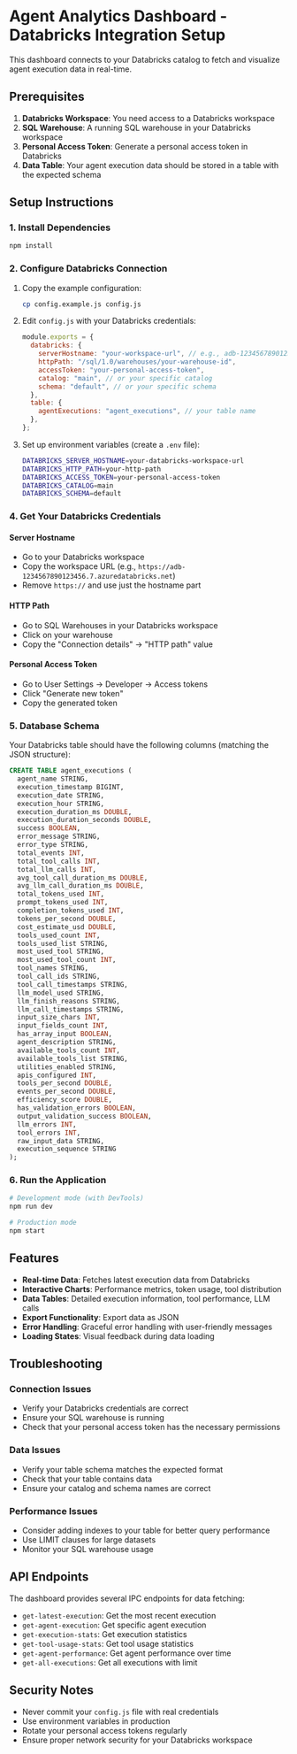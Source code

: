 # Agent Analytics Dashboard - Databricks Integration Setup

This dashboard connects to your Databricks catalog to fetch and visualize agent execution data in real-time.

## Prerequisites

1. **Databricks Workspace**: You need access to a Databricks workspace
2. **SQL Warehouse**: A running SQL warehouse in your Databricks workspace
3. **Personal Access Token**: Generate a personal access token in Databricks
4. **Data Table**: Your agent execution data should be stored in a table with the expected schema

## Setup Instructions

### 1. Install Dependencies

```bash
npm install
```

### 2. Configure Databricks Connection

1. Copy the example configuration:

   ```bash
   cp config.example.js config.js
   ```

2. Edit `config.js` with your Databricks credentials:

   ```javascript
   module.exports = {
     databricks: {
       serverHostname: "your-workspace-url", // e.g., adb-1234567890123456.7.azuredatabricks.net
       httpPath: "/sql/1.0/warehouses/your-warehouse-id",
       accessToken: "your-personal-access-token",
       catalog: "main", // or your specific catalog
       schema: "default", // or your specific schema
     },
     table: {
       agentExecutions: "agent_executions", // your table name
     },
   };
   ```

3. Set up environment variables (create a `.env` file):
   ```bash
   DATABRICKS_SERVER_HOSTNAME=your-databricks-workspace-url
   DATABRICKS_HTTP_PATH=your-http-path
   DATABRICKS_ACCESS_TOKEN=your-personal-access-token
   DATABRICKS_CATALOG=main
   DATABRICKS_SCHEMA=default
   ```

### 4. Get Your Databricks Credentials

#### Server Hostname

- Go to your Databricks workspace
- Copy the workspace URL (e.g., `https://adb-1234567890123456.7.azuredatabricks.net`)
- Remove `https://` and use just the hostname part

#### HTTP Path

- Go to SQL Warehouses in your Databricks workspace
- Click on your warehouse
- Copy the "Connection details" → "HTTP path" value

#### Personal Access Token

- Go to User Settings → Developer → Access tokens
- Click "Generate new token"
- Copy the generated token

### 5. Database Schema

Your Databricks table should have the following columns (matching the JSON structure):

```sql
CREATE TABLE agent_executions (
  agent_name STRING,
  execution_timestamp BIGINT,
  execution_date STRING,
  execution_hour STRING,
  execution_duration_ms DOUBLE,
  execution_duration_seconds DOUBLE,
  success BOOLEAN,
  error_message STRING,
  error_type STRING,
  total_events INT,
  total_tool_calls INT,
  total_llm_calls INT,
  avg_tool_call_duration_ms DOUBLE,
  avg_llm_call_duration_ms DOUBLE,
  total_tokens_used INT,
  prompt_tokens_used INT,
  completion_tokens_used INT,
  tokens_per_second DOUBLE,
  cost_estimate_usd DOUBLE,
  tools_used_count INT,
  tools_used_list STRING,
  most_used_tool STRING,
  most_used_tool_count INT,
  tool_names STRING,
  tool_call_ids STRING,
  tool_call_timestamps STRING,
  llm_model_used STRING,
  llm_finish_reasons STRING,
  llm_call_timestamps STRING,
  input_size_chars INT,
  input_fields_count INT,
  has_array_input BOOLEAN,
  agent_description STRING,
  available_tools_count INT,
  available_tools_list STRING,
  utilities_enabled STRING,
  apis_configured INT,
  tools_per_second DOUBLE,
  events_per_second DOUBLE,
  efficiency_score DOUBLE,
  has_validation_errors BOOLEAN,
  output_validation_success BOOLEAN,
  llm_errors INT,
  tool_errors INT,
  raw_input_data STRING,
  execution_sequence STRING
);
```

### 6. Run the Application

```bash
# Development mode (with DevTools)
npm run dev

# Production mode
npm start
```

## Features

- **Real-time Data**: Fetches latest execution data from Databricks
- **Interactive Charts**: Performance metrics, token usage, tool distribution
- **Data Tables**: Detailed execution information, tool performance, LLM calls
- **Export Functionality**: Export data as JSON
- **Error Handling**: Graceful error handling with user-friendly messages
- **Loading States**: Visual feedback during data loading

## Troubleshooting

### Connection Issues

- Verify your Databricks credentials are correct
- Ensure your SQL warehouse is running
- Check that your personal access token has the necessary permissions

### Data Issues

- Verify your table schema matches the expected format
- Check that your table contains data
- Ensure your catalog and schema names are correct

### Performance Issues

- Consider adding indexes to your table for better query performance
- Use LIMIT clauses for large datasets
- Monitor your SQL warehouse usage

## API Endpoints

The dashboard provides several IPC endpoints for data fetching:

- `get-latest-execution`: Get the most recent execution
- `get-agent-execution`: Get specific agent execution
- `get-execution-stats`: Get execution statistics
- `get-tool-usage-stats`: Get tool usage statistics
- `get-agent-performance`: Get agent performance over time
- `get-all-executions`: Get all executions with limit

## Security Notes

- Never commit your `config.js` file with real credentials
- Use environment variables in production
- Rotate your personal access tokens regularly
- Ensure proper network security for your Databricks workspace

